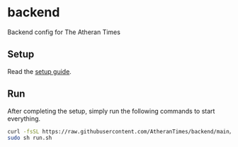 # backend
 
Backend config for The Atheran Times

## Setup

Read the [setup guide](https://github.com/AtheranTimes/backend/blob/main/README.md).

## Run

After completing the setup, simply run the following commands to start everything.

```bash
curl -fsSL https://raw.githubusercontent.com/AtheranTimes/backend/main/scripts/run.sh -o run.sh
sudo sh run.sh
```